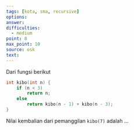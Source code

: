 ```yaml
---
tags: [kota, sma, recursive]
options: 
answer: 
difficulties:
  - medium
point: 8
max_point: 10
source: osk
text:
---
```


Dari fungsi berikut

```cpp
int kibo(int n) {
    if (n < 3)
        return n;
    else
        return kibo(n - 1) + kibo(n - 3);
}
```

Nilai kembalian dari pemanggilan `kibo(7)` adalah $...$
